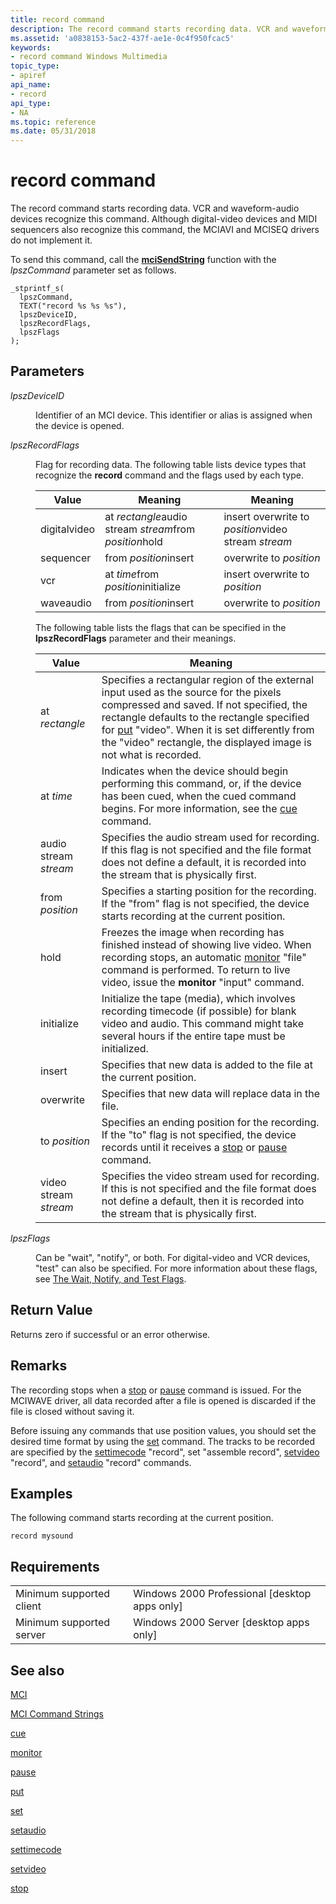 ```yaml
---
title: record command
description: The record command starts recording data. VCR and waveform-audio devices recognize this command. Although digital-video devices and MIDI sequencers also recognize this command, the MCIAVI and MCISEQ drivers do not implement it.
ms.assetid: 'a0838153-5ac2-437f-ae1e-0c4f950fcac5'
keywords:
- record command Windows Multimedia
topic_type:
- apiref
api_name:
- record
api_type:
- NA
ms.topic: reference
ms.date: 05/31/2018
---
```


# record command

The record command starts recording data. VCR and waveform-audio devices recognize this command. Although digital-video devices and MIDI sequencers also recognize this command, the MCIAVI and MCISEQ drivers do not implement it.

To send this command, call the [**mciSendString**](https://msdn.microsoft.com/library/Dd757161(v=VS.85).aspx) function with the *lpszCommand* parameter set as follows.

``` syntax
_stprintf_s(
  lpszCommand, 
  TEXT("record %s %s %s"), 
  lpszDeviceID, 
  lpszRecordFlags, 
  lpszFlags
); 
```

## Parameters

<dl> <dt>

<span id="lpszDeviceID"></span><span id="lpszdeviceid"></span><span id="LPSZDEVICEID"></span>*lpszDeviceID*
</dt> <dd>

Identifier of an MCI device. This identifier or alias is assigned when the device is opened.

</dd> <dt>

<span id="lpszRecordFlags"></span><span id="lpszrecordflags"></span><span id="LPSZRECORDFLAGS"></span>*lpszRecordFlags*
</dt> <dd>

Flag for recording data. The following table lists device types that recognize the **record** command and the flags used by each type.



| Value        | Meaning                                                | Meaning                                             |
|--------------|--------------------------------------------------------|-----------------------------------------------------|
| digitalvideo | at *rectangle*audio stream *stream*from *position*hold | insert overwrite to *position*video stream *stream* |
| sequencer    | from *position*insert                                  | overwrite to *position*                             |
| vcr          | at *time*from *position*initialize                     | insert overwrite to *position*                      |
| waveaudio    | from *position*insert                                  | overwrite to *position*                             |



 

The following table lists the flags that can be specified in the **lpszRecordFlags** parameter and their meanings.



| Value                 | Meaning                                                                                                                                                                                                                                                                                                          |
|-----------------------|------------------------------------------------------------------------------------------------------------------------------------------------------------------------------------------------------------------------------------------------------------------------------------------------------------------|
| at *rectangle*        | Specifies a rectangular region of the external input used as the source for the pixels compressed and saved. If not specified, the rectangle defaults to the rectangle specified for [put](put.md) "video". When it is set differently from the "video" rectangle, the displayed image is not what is recorded. |
| at *time*             | Indicates when the device should begin performing this command, or, if the device has been cued, when the cued command begins. For more information, see the [cue](cue.md) command.                                                                                                                             |
| audio stream *stream* | Specifies the audio stream used for recording. If this flag is not specified and the file format does not define a default, it is recorded into the stream that is physically first.                                                                                                                             |
| from *position*       | Specifies a starting position for the recording. If the "from" flag is not specified, the device starts recording at the current position.                                                                                                                                                                       |
| hold                  | Freezes the image when recording has finished instead of showing live video. When recording stops, an automatic [monitor](monitor.md) "file" command is performed. To return to live video, issue the **monitor** "input" command.                                                                              |
| initialize            | Initialize the tape (media), which involves recording timecode (if possible) for blank video and audio. This command might take several hours if the entire tape must be initialized.                                                                                                                            |
| insert                | Specifies that new data is added to the file at the current position.                                                                                                                                                                                                                                            |
| overwrite             | Specifies that new data will replace data in the file.                                                                                                                                                                                                                                                           |
| to *position*         | Specifies an ending position for the recording. If the "to" flag is not specified, the device records until it receives a [stop](stop.md) or [pause](pause.md) command.                                                                                                                                        |
| video stream *stream* | Specifies the video stream used for recording. If this is not specified and the file format does not define a default, then it is recorded into the stream that is physically first.                                                                                                                             |



 

</dd> <dt>

<span id="lpszFlags"></span><span id="lpszflags"></span><span id="LPSZFLAGS"></span>*lpszFlags*
</dt> <dd>

Can be "wait", "notify", or both. For digital-video and VCR devices, "test" can also be specified. For more information about these flags, see [The Wait, Notify, and Test Flags](the-wait-notify-and-test-flags.md).

</dd> </dl>

## Return Value

Returns zero if successful or an error otherwise.

## Remarks

The recording stops when a [stop](stop.md) or [pause](pause.md) command is issued. For the MCIWAVE driver, all data recorded after a file is opened is discarded if the file is closed without saving it.

Before issuing any commands that use position values, you should set the desired time format by using the [set](set.md) command. The tracks to be recorded are specified by the [settimecode](settimecode.md) "record", set "assemble record", [setvideo](setvideo.md) "record", and [setaudio](setaudio.md) "record" commands.

## Examples

The following command starts recording at the current position.

``` syntax
record mysound
```

## Requirements



|                                     |                                                            |
|-------------------------------------|------------------------------------------------------------|
| Minimum supported client<br/> | Windows 2000 Professional \[desktop apps only\]<br/> |
| Minimum supported server<br/> | Windows 2000 Server \[desktop apps only\]<br/>       |



## See also

<dl> <dt>

[MCI](mci.md)
</dt> <dt>

[MCI Command Strings](mci-command-strings.md)
</dt> <dt>

[cue](cue.md)
</dt> <dt>

[monitor](monitor.md)
</dt> <dt>

[pause](pause.md)
</dt> <dt>

[put](put.md)
</dt> <dt>

[set](set.md)
</dt> <dt>

[setaudio](setaudio.md)
</dt> <dt>

[settimecode](settimecode.md)
</dt> <dt>

[setvideo](setvideo.md)
</dt> <dt>

[stop](stop.md)
</dt> </dl>

 

 





